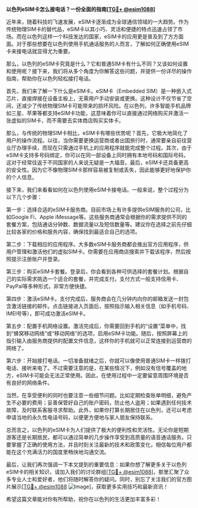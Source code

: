 **以色列eSIM卡怎么接电话？一份全面的指南[[TG💪+ @esim1088](https://t.me/s/esim1088)]**

近年来，随着科技的飞速发展，eSIM卡逐渐成为全球通信领域的一大趋势。作为传统物理SIM卡的替代品，eSIM卡以其小巧、灵活和便捷的特点迅速占领了市场。而在以色列这样一个科技发达的国家，eSIM卡的应用更是普及到了方方面面。对于那些想要在以色列使用手机通话服务的人而言，了解如何正确使用eSIM卡来接电话就显得尤为重要。

那么，以色列的eSIM卡究竟是什么？它和普通SIM卡有什么不同？又该如何设置和使用呢？接下来，我们将从多个角度为你解答这些问题，并提供一份详尽的操作指南，帮助你在以色列轻松接打电话。

首先，我们来了解一下什么是eSIM卡。eSIM卡（Embedded SIM）是一种嵌入式芯片，直接焊接在设备主板上，无需用户手动安装或更换。这种设计不仅节省了空间，还减少了传统物理SIM卡可能带来的损坏风险。在以色列，许多智能手机品牌如三星、苹果等都支持eSIM卡功能，这意味着你可以直接通过网络购买并激活一张虚拟的SIM卡，而不需要去实体商店购买实体卡。

那么，与传统的物理SIM卡相比，eSIM卡有哪些优势呢？首先，它极大地简化了用户的操作流程。以往，当你需要更换运营商或者出国旅行时，通常要亲自前往营业厅办理手续，而现在只需通过手机上的应用程序就能完成整个过程。其次，由于eSIM卡支持多号码绑定，你可以在同一部设备上同时拥有本地号码和国际号码，这对于经常往返于不同国家的人来说无疑是一大福音。最后，eSIM卡还具备更高的安全性。因为它不像物理SIM卡那样容易被复制或丢失，因此能够更好地保护你的个人信息。

接下来，我们来看看如何在以色列使用eSIM卡接电话。一般来说，整个过程分为以下几个步骤：

第一步：选择合适的eSIM卡服务商。目前市场上有许多提供eSIM服务的公司，比如Google Fi、Apple iMessage等。这些服务商通常会根据你的需求提供不同的套餐方案，包括通话分钟数、数据流量以及短信数量等。建议你在选择之前先仔细比较各家的价格和服务内容，确保找到最适合自己的选项。

第二步：下载相应的应用程序。大多数eSIM卡服务商都会推出官方应用程序，供用户管理和激活他们的虚拟SIM卡。你需要在应用商店搜索并下载该程序，然后按照提示注册账户并登录。

第三步：购买eSIM卡套餐。登录后，你会看到各种可供选择的套餐计划。根据自己的实际需求挑选一个适合的套餐，并完成支付。支付方式一般支持信用卡、PayPal等多种形式，非常方便快捷。

第四步：激活eSIM卡。支付完成后，服务商会在几分钟内向你的邮箱发送一封包含激活链接的邮件。点击链接进入页面后，按照指示输入相关信息（如手机号码、IMEI号等），即可成功激活eSIM卡。

第五步：配置手机网络设置。激活完成后，你需要回到手机的“设置”菜单中，找到“蜂窝移动网络”或“移动网络”的选项，启用eSIM卡功能。随后，按照屏幕上的指引输入由服务商提供的配置文件信息，这样你的手机就可以正常连接到运营商的网络了。

第六步：开始接打电话。一切准备就绪之后，你就可以像使用普通SIM卡一样拨打电话、接听来电了。不过需要注意的是，在某些情况下，例如没有信号覆盖的地方，eSIM卡可能会无法正常使用。因此，在使用过程中一定要留意周围环境是否有良好的网络条件。

当然，在享受便利的同时也要注意一些细节问题。比如定期检查账单明细，避免产生不必要的费用；妥善保管好自己的账户密码，防止他人盗用；如果遇到任何技术故障，及时联系客服寻求帮助。此外，如果你打算长期居住在以色列，还可以考虑申请当地的永久性电话号码，以便更方便地与家人朋友保持联系。

总而言之，以色列的eSIM卡为人们提供了极大的便利性和灵活性。无论你是短期游客还是长期居民，都可以通过简单的几步操作享受到高质量的语音通话服务。只要掌握了正确的使用方法，并且时刻关注最新的技术和政策变化，相信每位用户都能在这个充满活力的国度里畅快地沟通交流。

最后，让我们再次强调一下本文提到的重要信息：如果你想了解更多关于以色列eSIM卡的相关知识，请加入我们的讨论群组[[TG💪+ @esim1088](https://t.me/s/esim1088)]，那里汇聚了众多专业人士和爱好者，他们将随时解答你的疑问。同时，别忘了关注我们的官方图片展示[[TG💪+ @esim1088](https://t.me/s/esim1088) ![Image](https://i.postimg.cc/4NQfJmqS/Snipaste-2025-05-13-00-14-12.png)]，获取更多实用技巧和最新资讯！

希望这篇文章能对你有所帮助，祝你在以色列的生活更加丰富多彩！